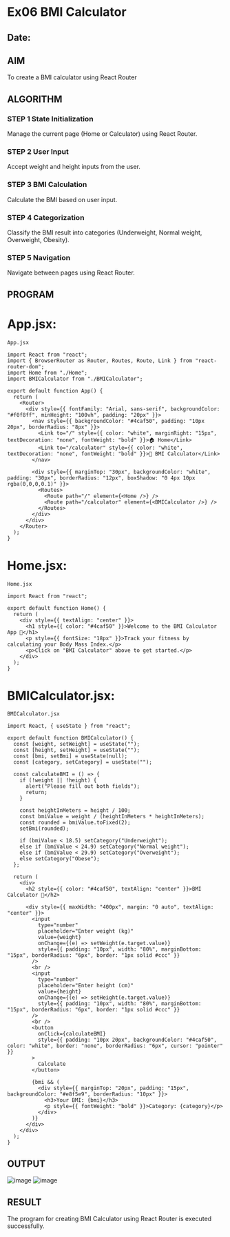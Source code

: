 # Ex06 BMI Calculator
## Date:

## AIM
To create a BMI calculator using React Router 

## ALGORITHM
### STEP 1 State Initialization
Manage the current page (Home or Calculator) using React Router.

### STEP 2 User Input
Accept weight and height inputs from the user.

### STEP 3 BMI Calculation
Calculate the BMI based on user input.

### STEP 4 Categorization
Classify the BMI result into categories (Underweight, Normal weight, Overweight, Obesity).

### STEP 5 Navigation
Navigate between pages using React Router.

## PROGRAM
# App.jsx:
```
App.jsx

import React from "react";
import { BrowserRouter as Router, Routes, Route, Link } from "react-router-dom";
import Home from "./Home";
import BMICalculator from "./BMICalculator";

export default function App() {
  return (
    <Router>
      <div style={{ fontFamily: "Arial, sans-serif", backgroundColor: "#f0f8ff", minHeight: "100vh", padding: "20px" }}>
        <nav style={{ backgroundColor: "#4caf50", padding: "10px 20px", borderRadius: "8px" }}>
          <Link to="/" style={{ color: "white", marginRight: "15px", textDecoration: "none", fontWeight: "bold" }}>🏠 Home</Link>
          <Link to="/calculator" style={{ color: "white", textDecoration: "none", fontWeight: "bold" }}>🧮 BMI Calculator</Link>
        </nav>

        <div style={{ marginTop: "30px", backgroundColor: "white", padding: "30px", borderRadius: "12px", boxShadow: "0 4px 10px rgba(0,0,0,0.1)" }}>
          <Routes>
            <Route path="/" element={<Home />} />
            <Route path="/calculator" element={<BMICalculator />} />
          </Routes>
        </div>
      </div>
    </Router>
  );
}

```
# Home.jsx:
```
Home.jsx

import React from "react";

export default function Home() {
  return (
    <div style={{ textAlign: "center" }}>
      <h1 style={{ color: "#4caf50" }}>Welcome to the BMI Calculator App 💪</h1>
      <p style={{ fontSize: "18px" }}>Track your fitness by calculating your Body Mass Index.</p>
      <p>Click on "BMI Calculator" above to get started.</p>
    </div>
  );
}

```
# BMICalculator.jsx:
```
BMICalculator.jsx

import React, { useState } from "react";

export default function BMICalculator() {
  const [weight, setWeight] = useState("");
  const [height, setHeight] = useState("");
  const [bmi, setBmi] = useState(null);
  const [category, setCategory] = useState("");

  const calculateBMI = () => {
    if (!weight || !height) {
      alert("Please fill out both fields");
      return;
    }

    const heightInMeters = height / 100;
    const bmiValue = weight / (heightInMeters * heightInMeters);
    const rounded = bmiValue.toFixed(2);
    setBmi(rounded);

    if (bmiValue < 18.5) setCategory("Underweight");
    else if (bmiValue < 24.9) setCategory("Normal weight");
    else if (bmiValue < 29.9) setCategory("Overweight");
    else setCategory("Obese");
  };

  return (
    <div>
      <h2 style={{ color: "#4caf50", textAlign: "center" }}>BMI Calculator 🧮</h2>

      <div style={{ maxWidth: "400px", margin: "0 auto", textAlign: "center" }}>
        <input
          type="number"
          placeholder="Enter weight (kg)"
          value={weight}
          onChange={(e) => setWeight(e.target.value)}
          style={{ padding: "10px", width: "80%", marginBottom: "15px", borderRadius: "6px", border: "1px solid #ccc" }}
        />
        <br />
        <input
          type="number"
          placeholder="Enter height (cm)"
          value={height}
          onChange={(e) => setHeight(e.target.value)}
          style={{ padding: "10px", width: "80%", marginBottom: "15px", borderRadius: "6px", border: "1px solid #ccc" }}
        />
        <br />
        <button
          onClick={calculateBMI}
          style={{ padding: "10px 20px", backgroundColor: "#4caf50", color: "white", border: "none", borderRadius: "6px", cursor: "pointer" }}
        >
          Calculate
        </button>

        {bmi && (
          <div style={{ marginTop: "20px", padding: "15px", backgroundColor: "#e8f5e9", borderRadius: "10px" }}>
            <h3>Your BMI: {bmi}</h3>
            <p style={{ fontWeight: "bold" }}>Category: {category}</p>
          </div>
        )}
      </div>
    </div>
  );
}

```
## OUTPUT

![image](https://github.com/user-attachments/assets/17fb2f3f-17af-4165-89d4-e9e1f5805223)
![image](https://github.com/user-attachments/assets/a44d8146-d70a-4d43-95c6-aa8b2ef787e5)

## RESULT
The program for creating BMI Calculator using React Router is executed successfully.
